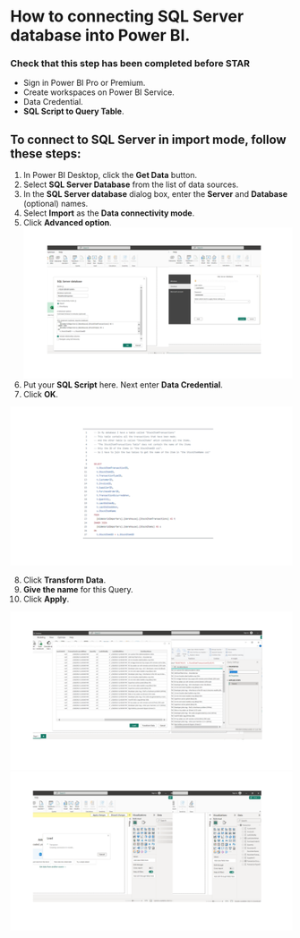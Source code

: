 How to connecting SQL Server database into Power BI.
============
### Check that this step has been completed before STAR
- Sign in Power BI Pro or Premium.
- Create workspaces on Power BI Service.
- Data Credential.
- **SQL Script to Query Table**.


## To connect to SQL Server in import mode, follow these steps:  
1. In Power BI Desktop, click the **Get Data** button.
2. Select **SQL Server Database** from the list of data sources.
3. In the **SQL Server database** dialog box, enter the **Server** and **Database** (optional) names.
4. Select **Import** as the **Data connectivity mode**.
5. Click **Advanced option**.
 ![0](/images/11-db-power-bi.png)
6. Put your **SQL Script** here. Next enter **Data Credential**. 
7. Click **OK**.

 ![0](/images/15-db-power-bi.png)

8. Click **Transform Data**.
9. **Give the name** for this Query.
10. Click **Apply**.

![0](/images/13-db-power-bi.png)
![0](/images/14-db-power-bi.png)


